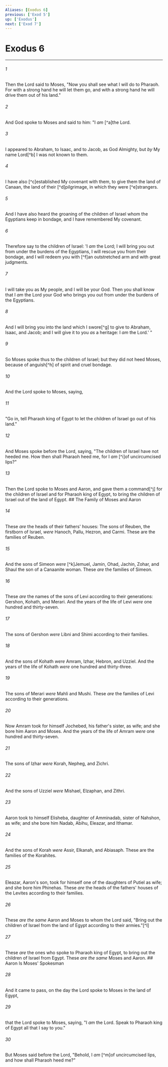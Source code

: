 ```yaml
---
Aliases: [Exodus 6]
previous: ['Exod 5']
up: ['Exodus']
next: ['Exod 7']
---
```

# Exodus 6

***


###### 1 
Then the Lord said to Moses, "Now you shall see what I will do to Pharaoh. For with a strong hand he will let them go, and with a strong hand he will drive them out of his land." 

###### 2 
And God spoke to Moses and said to him: "I _am_ [^a]the Lord. 

###### 3 
I appeared to Abraham, to Isaac, and to Jacob, as God Almighty, but _by_ My name Lord[^b] I was not known to them. 

###### 4 
I have also [^c]established My covenant with them, to give them the land of Canaan, the land of their [^d]pilgrimage, in which they were [^e]strangers. 

###### 5 
And I have also heard the groaning of the children of Israel whom the Egyptians keep in bondage, and I have remembered My covenant. 

###### 6 
Therefore say to the children of Israel: 'I _am_ the Lord; I will bring you out from under the burdens of the Egyptians, I will rescue you from their bondage, and I will redeem you with [^f]an outstretched arm and with great judgments. 

###### 7 
I will take you as My people, and I will be your God. Then you shall know that I _am_ the Lord your God who brings you out from under the burdens of the Egyptians. 

###### 8 
And I will bring you into the land which I swore[^g] to give to Abraham, Isaac, and Jacob; and I will give it to you _as_ a heritage: I _am_ the Lord.' " 

###### 9 
So Moses spoke thus to the children of Israel; but they did not heed Moses, because of anguish[^h] of spirit and cruel bondage. 

###### 10 
And the Lord spoke to Moses, saying, 

###### 11 
"Go in, tell Pharaoh king of Egypt to let the children of Israel go out of his land." 

###### 12 
And Moses spoke before the Lord, saying, "The children of Israel have not heeded me. How then shall Pharaoh heed me, for I _am_ [^i]of uncircumcised lips?" 

###### 13 
Then the Lord spoke to Moses and Aaron, and gave them a command[^j] for the children of Israel and for Pharaoh king of Egypt, to bring the children of Israel out of the land of Egypt. ## The Family of Moses and Aaron 

###### 14 
These _are_ the heads of their fathers' houses: The sons of Reuben, the firstborn of Israel, _were_ Hanoch, Pallu, Hezron, and Carmi. These are the families of Reuben. 

###### 15 
And the sons of Simeon _were_ [^k]Jemuel, Jamin, Ohad, Jachin, Zohar, and Shaul the son of a Canaanite woman. These _are_ the families of Simeon. 

###### 16 
These _are_ the names of the sons of Levi according to their generations: Gershon, Kohath, and Merari. And the years of the life of Levi _were_ one hundred and thirty-seven. 

###### 17 
The sons of Gershon _were_ Libni and Shimi according to their families. 

###### 18 
And the sons of Kohath _were_ Amram, Izhar, Hebron, and Uzziel. And the years of the life of Kohath _were_ one hundred and thirty-three. 

###### 19 
The sons of Merari _were_ Mahli and Mushi. These _are_ the families of Levi according to their generations. 

###### 20 
Now Amram took for himself Jochebed, his father's sister, as wife; and she bore him Aaron and Moses. And the years of the life of Amram _were_ one hundred and thirty-seven. 

###### 21 
The sons of Izhar _were_ Korah, Nepheg, and Zichri. 

###### 22 
And the sons of Uzziel _were_ Mishael, Elzaphan, and Zithri. 

###### 23 
Aaron took to himself Elisheba, daughter of Amminadab, sister of Nahshon, as wife; and she bore him Nadab, Abihu, Eleazar, and Ithamar. 

###### 24 
And the sons of Korah _were_ Assir, Elkanah, and Abiasaph. These are the families of the Korahites. 

###### 25 
Eleazar, Aaron's son, took for himself one of the daughters of Putiel as wife; and she bore him Phinehas. These _are_ the heads of the fathers' houses of the Levites according to their families. 

###### 26 
These _are the same_ Aaron and Moses to whom the Lord said, "Bring out the children of Israel from the land of Egypt according to their armies."[^l] 

###### 27 
These _are_ the ones who spoke to Pharaoh king of Egypt, to bring out the children of Israel from Egypt. These _are the same_ Moses and Aaron. ## Aaron Is Moses' Spokesman 

###### 28 
And it came to pass, on the day the Lord spoke to Moses in the land of Egypt, 

###### 29 
that the Lord spoke to Moses, saying, "I _am_ the Lord. Speak to Pharaoh king of Egypt all that I say to you." 

###### 30 
But Moses said before the Lord, "Behold, I _am_ [^m]of uncircumcised lips, and how shall Pharaoh heed me?"
